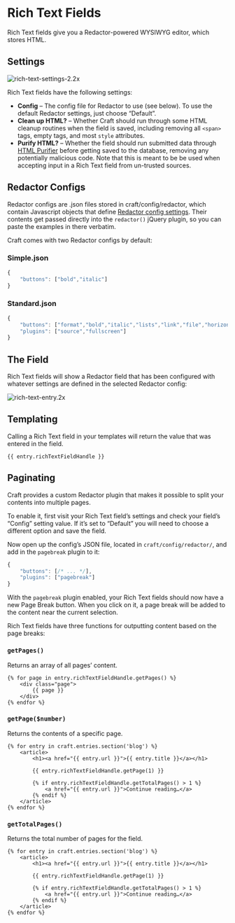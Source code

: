 # Rich Text Fields

Rich Text fields give you a Redactor-powered WYSIWYG editor, which stores HTML.

## Settings

![rich-text-settings-2.2x](https://craftcmsassets.craftcdn.com/images/docs/field-types/rich-text/rich-text-settings-2.2x.png)

Rich Text fields have the following settings:

- **Config** – The config file for Redactor to use (see below). To use the default Redactor settings, just choose “Default”.
- **Clean up HTML?** – Whether Craft should run through some HTML cleanup routines when the field is saved, including removing all `<span>` tags, empty tags, and most `style` attributes.
- **Purify HTML?** – Whether the field should run submitted data through [HTML Purifier](http://htmlpurifier.org/) before getting saved to the database, removing any potentially malicious code. Note that this is meant to be be used when accepting input in a Rich Text field from un-trusted sources.

## Redactor Configs

Redactor configs are .json files stored in craft/config/redactor, which contain Javascript objects that define [Redactor config settings](http://imperavi.com/redactor/docs/settings/). Their contents get passed directly into the `redactor()` jQuery plugin, so you can paste the examples in there verbatim.

Craft comes with two Redactor configs by default:

### Simple.json

```javascript
{
    "buttons": ["bold","italic"]
}
```

### Standard.json

```javascript
{
    "buttons": ["format","bold","italic","lists","link","file","horizontalrule"],
    "plugins": ["source","fullscreen"]
}
```

## The Field

Rich Text fields will show a Redactor field that has been configured with whatever settings are defined in the selected Redactor config:

![rich-text-entry.2x](https://craftcmsassets.craftcdn.com/images/docs/field-types/rich-text/rich-text-entry.2x.png)

## Templating

Calling a Rich Text field in your templates will return the value that was entered in the field.

```twig
{{ entry.richTextFieldHandle }}
```

## Paginating

Craft provides a custom Redactor plugin that makes it possible to split your contents into multiple pages.

To enable it, first visit your Rich Text field’s settings and check your field’s “Config” setting value. If it’s set to “Default” you will need to choose a different option and save the field.

Now open up the config’s JSON file, located in `craft/config/redactor/`, and add in the `pagebreak` plugin to it:

```javascript
{
    "buttons": [/* ... */],
    "plugins": ["pagebreak"]
}
```

With the `pagebreak` plugin enabled, your Rich Text fields should now have a new Page Break button. When you click on it, a page break will be added to the content near the current selection.

Rich Text fields have three functions for outputting content based on the page breaks:

### `getPages()`

Returns an array of all pages’ content.

```twig
{% for page in entry.richTextFieldHandle.getPages() %}
    <div class="page">
        {{ page }}
    </div>
{% endfor %}
```

### `getPage($number)`

Returns the contents of a specific page.

```twig
{% for entry in craft.entries.section('blog') %}
    <article>
        <h1><a href="{{ entry.url }}">{{ entry.title }}</a></h1>

        {{ entry.richTextFieldHandle.getPage(1) }}

        {% if entry.richTextFieldHandle.getTotalPages() > 1 %}
            <a href="{{ entry.url }}">Continue reading…</a>
        {% endif %}
    </article>
{% endfor %}
```

### `getTotalPages()`

Returns the total number of pages for the field.

```twig
{% for entry in craft.entries.section('blog') %}
    <article>
        <h1><a href="{{ entry.url }}">{{ entry.title }}</a></h1>

        {{ entry.richTextFieldHandle.getPage(1) }}

        {% if entry.richTextFieldHandle.getTotalPages() > 1 %}
            <a href="{{ entry.url }}">Continue reading…</a>
        {% endif %}
    </article>
{% endfor %}
```
